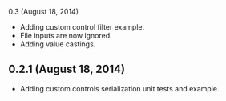 0.3 (August 18, 2014)

* Adding custom control filter example.
* File inputs are now ignored.
* Adding value castings.

0.2.1 (August 18, 2014)
------------------------

* Adding custom controls serialization unit tests and example.
